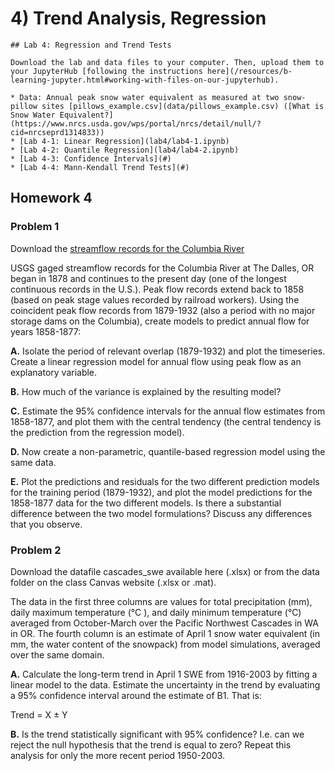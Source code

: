 # 4) Trend Analysis, Regression


```note
## Lab 4: Regression and Trend Tests

Download the lab and data files to your computer. Then, upload them to your JupyterHub [following the instructions here](/resources/b-learning-jupyter.html#working-with-files-on-our-jupyterhub).

* Data: Annual peak snow water equivalent as measured at two snow-pillow sites [pillows_example.csv](data/pillows_example.csv) ([What is Snow Water Equivalent?](https://www.nrcs.usda.gov/wps/portal/nrcs/detail/null/?cid=nrcseprd1314833))
* [Lab 4-1: Linear Regression](lab4/lab4-1.ipynb)
* [Lab 4-2: Quantile Regression](lab4/lab4-2.ipynb)
* [Lab 4-3: Confidence Intervals](#)
* [Lab 4-4: Mann-Kendall Trend Tests](#)

```


## Homework 4

### Problem 1

Download the [streamflow records for the Columbia River](data/dalles_flow.xlsx)
 
USGS gaged streamflow records for the Columbia River at The Dalles, OR began in 1878 and continues to the present day (one of the longest continuous records in the U.S.). Peak flow records extend back to 1858 (based on peak stage values recorded by railroad workers). Using the coincident peak flow records from 1879-1932 (also a period with no major storage dams on the Columbia), create models to predict annual flow for years 1858-1877:

 **A.** Isolate the period of relevant overlap (1879-1932) and plot the timeseries. Create a linear regression model for annual flow using peak flow as an explanatory variable.
 
 **B.** How much of the variance is explained by the resulting model?
 
 **C.** Estimate the 95% confidence intervals for the annual flow estimates from 1858-1877, and plot them with the central tendency (the central tendency is the prediction from the regression model).
 
 **D.** Now create a non-parametric, quantile-based regression model using the same data.
 
 **E.** Plot the predictions and residuals for the two different prediction models for the training period (1879-1932), and plot the model predictions for the 1858-1877 data for the two different models. Is there a substantial difference between the two model formulations? Discuss any differences that you observe.
 


### Problem 2

Download the datafile cascades_swe available here (.xlsx) or from the data folder on the class Canvas website (.xlsx or .mat). 

The data in the first three columns are values for total precipitation (mm), daily maximum temperature (°C ), and daily minimum temperature (°C) averaged from October-March over the Pacific Northwest Cascades in WA in OR. The fourth column is an estimate of April 1 snow water equivalent (in mm, the water content of the snowpack) from model simulations, averaged over the same domain.

 **A.** Calculate the long-term trend in April 1 SWE from 1916-2003 by fitting a linear model to the data. Estimate the uncertainty in the trend by evaluating a 95% confidence interval around the estimate of B1. That is:

Trend = X ± Y

 **B.** Is the trend statistically significant with 95% confidence? I.e. can we reject the null hypothesis that the trend is equal to zero?
    Repeat this analysis for only the more recent period 1950-2003.

